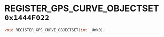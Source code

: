 # REGISTER_GPS_CURVE_OBJECTSET `0x1444F022`

```cpp
void REGISTER_GPS_CURVE_OBJECTSET(int _Unk0);
```